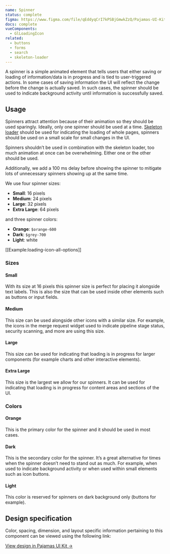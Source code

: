 ```yaml
---
name: Spinner
status: complete
figma: https://www.figma.com/file/qEddyqCrI7kPSBjGmwkZzQ/Pajamas-UI-Kit?node-id=425%3A137
docs: complete
vueComponents:
  - GlLoadingIcon
related:
  - buttons
  - forms
  - search
  - skeleton-loader
---
```


A spinner is a simple animated element that tells users that either saving or loading of information/data is in progress and is tied to user-triggered actions. In some cases of saving information the UI will reflect the change before the change is actually saved. In such cases, the spinner should be used to indicate background activity until information is successfully saved.

## Usage

Spinners attract attention because of their animation so they should be used sparingly. Ideally, only one spinner should be used at a time. [Skeleton loader](/components/skeleton-loader) should be used for indicating the loading of whole pages, spinners should be used on a small scale for small changes in the UI.

Spinners shouldn’t be used in combination with the skeleton loader, too much animation at once can be overwhelming. Either one or the other should be used.

Additionally, we add a 100 ms delay before showing the spinner to mitigate lots of unnecessary spinners showing up at the same time.

We use four spinner sizes:

- **Small**: 16 pixels
- **Medium**: 24 pixels
- **Large**: 32 pixels
- **Extra Large**: 64 pixels

and three spinner colors:

- **Orange**: `$orange-600`
- **Dark**: `$grey-700`
- **Light**: white

[[Example:loading-icon-all-options]]

### Sizes

#### Small

With its size at 16 pixels this spinner size is perfect for placing it alongside text labels. This is also the size that can be used inside other elements such as buttons or input fields.

#### Medium

This size can be used alongside other icons with a similar size. For example, the icons in the merge request widget used to indicate pipeline stage status, security scanning, and more are using this size.

#### Large

This size can be used for indicating that loading is in progress for larger components (for example charts and other interactive elements).

#### Extra Large

This size is the largest we allow for our spinners. It can be used for indicating that loading is in progress for content areas and sections of the UI.

### Colors

#### Orange

This is the primary color for the spinner and it should be used in most cases.

#### Dark

This is the secondary color for the spinner. It’s a great alternative for times when the spinner doesn’t need to stand out as much. For example, when used to indicate background activity or when used within small elements such as icon buttons.

#### Light

This color is reserved for spinners on dark background only (buttons for example).

## Design specification

Color, spacing, dimension, and layout specific information pertaining to this component can be viewed using the following link:

[View design in Pajamas UI Kit →](https://www.figma.com/file/qEddyqCrI7kPSBjGmwkZzQ/Pajamas-UI-Kit-Beta?node-id=2704%3A2279)

